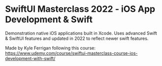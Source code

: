 # SwiftUI Masterclass 2022 - iOS App Development & Swift 

Demonstration native iOS applications built in Xcode. 
Uses advanced Swift & SwiftUI features and updated in 2022 to reflect newer swift features.

Made by Kyle Ferrigan following this course:
https://www.udemy.com/course/swiftui-masterclass-course-ios-development-with-swift/
